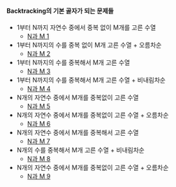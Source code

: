 #### Backtracking의 기본 골자가 되는 문제들
- 1부터 N까지 자연수 중에서 중복 없이 M개를 고른 수열
  - [N과 M 1](https://www.acmicpc.net/problem/15649)
- 1부터 N까지의 수를 중복 없이 M개 고른 수열 + 오름차순
  - [N과 M 2](https://www.acmicpc.net/problem/15650)
- 1부터 N까지의 수를 중복해서 M개 고른 수열
  - [N과 M 3](https://www.acmicpc.net/problem/15651)
- 1부터 N까지의 수를 중복해서 M개 고른 수열 + 비내림차순
  - [N과 M 4](https://www.acmicpc.net/problem/15652)
- N개의 자연수 중에서 M개를 중복없이 고른 수열
  - [N과 M 5](https://www.acmicpc.net/problem/15654)
- N개의 자연수 중에서 M개를 중복없이 고른 수열 + 오름차순
  - [N과 M 6](https://www.acmicpc.net/problem/15655)
- N개의 자연수 중에서 M개를 중복해서 고른 수열
  - [N과 M 7](https://www.acmicpc.net/problem/15656)
- N개의 수를 중복해서 M개 고른 수열 + 비내림차순
  - [N과 M 8](https://www.acmicpc.net/problem/15657)
- N개의 자연수 중에서 M개를 중복없이  고른 수열 + 오름차순
  - [N과 M 9](https://www.acmicpc.net/problem/15663)